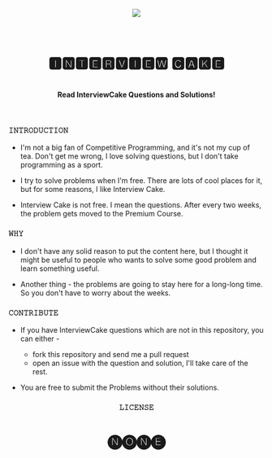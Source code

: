 <h1 align="center">
<br>
<img src="http://www.chumbaka.asia/images/xlogo_coding.png.pagespeed.ic.kEhUZqKDGQ.png">
</h1>

<h1 align="center"> <br> 🅸🅽🆃🅴🆁🆅🅸🅴🆆 🅲🅰🅺🅴  </h1>

<p align="center">
<br>
<b> Read InterviewCake Questions and Solutions! </b>
</p>

<br>

### __`𝙸𝙽𝚃𝚁𝙾𝙳𝚄𝙲𝚃𝙸𝙾𝙽`__

- I'm not a big fan of Competitive Programming, and it's not my cup of tea. Don't get me wrong, I love solving questions, but I don't take programming as a sport.

- I try to solve problems when I'm free. There are lots of cool places for it, but for some reasons, I like Interview Cake.

- Interview Cake is not free. I mean the questions. After every two weeks, the problem gets moved to the Premium Course.


### __`𝚆𝙷𝚈`__

- I don't have any solid reason to put the content here, but I thought it might be useful to people who wants to solve some good problem and learn something useful.

- Another thing - the problems are going to stay here for a long-long time. So you don't have
to worry about the weeks.

### __`𝙲𝙾𝙽𝚃𝚁𝙸𝙱𝚄𝚃𝙴`__

- If you have InterviewCake questions which are not in this repository, you can either -
	- fork this repository and send me a pull request
	- open an issue with the question and solution, I'll take care of the rest.

- You are free to submit the Problems without their solutions.


<h3 align="center"><b><code>𝙻𝙸𝙲𝙴𝙽𝚂𝙴</b></code></h3>

<h1 align="center">🅝🅞🅝🅔</h1>
